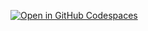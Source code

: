 [![Open in GitHub Codespaces](https://github.com/codespaces/badge.svg)](https://codespaces.new/hetkoekblik/han-adp-implementations)
